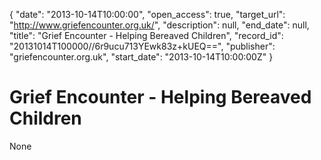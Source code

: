{
  "date": "2013-10-14T10:00:00", 
  "open_access": true, 
  "target_url": "http://www.griefencounter.org.uk/", 
  "description": null, 
  "end_date": null, 
  "title": "Grief Encounter - Helping Bereaved Children", 
  "record_id": "20131014T100000//6r9ucu713YEwk83z+kUEQ==", 
  "publisher": "griefencounter.org.uk", 
  "start_date": "2013-10-14T10:00:00Z"
}

# Grief Encounter - Helping Bereaved Children

None